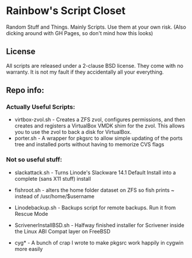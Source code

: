 # Rainbow's Script Closet
Random Stuff and Things. Mainly Scripts. Use them at your own risk.
(Also dicking around with GH Pages, so don't mind how this looks)

## License
All scripts are released under a 2-clause BSD license.
They come with no warranty. It is not my fault if they accidentally all your everything.

## Repo info:

### Actually Useful Scripts:

* virtbox-zvol.sh - Creates a ZFS zvol, configures permissions, and then creates and registers a VirtualBox VMDK shim for the zvol.
					This allows you to use the zvol to back a disk for VirtualBox.
* porter.sh - A wrapper for pkgsrc to allow simple updating of the ports tree and installed ports without having to memorize CVS flags


### Not so useful stuff:

* slackattack.sh - Turns Linode's Slackware 14.1 Default Install into a complete (sans X11 stuff) install

* fishroot.sh - alters the home folder dataset on ZFS so fish prints ~ instead of /usr/home/$username 

* Linodebackup.sh - Backups script for remote backups. Run it from Rescue Mode

* ScrivenerInstallBSD.sh - Halfway finished installer for Scrivener inside the Linux ABI Compat layer on FreeBSD

* cyg* - A bunch of crap I wrote to make pkgsrc work happily in cygwin more easily